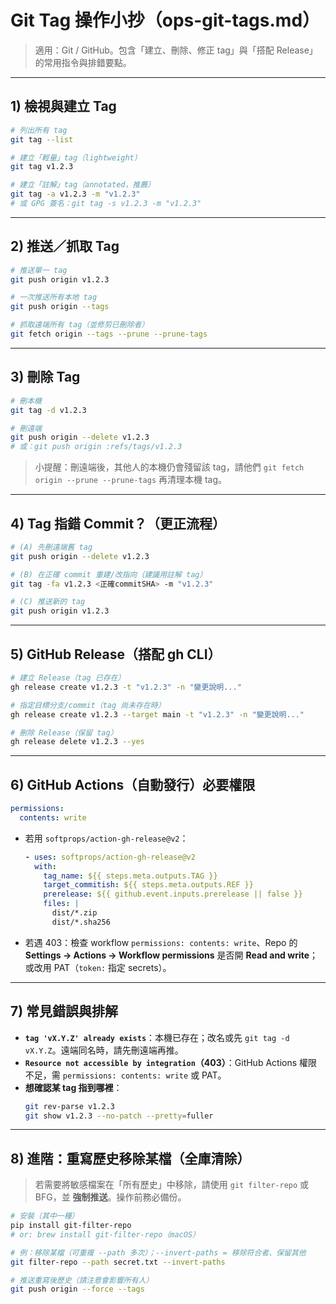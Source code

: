 # Git Tag 操作小抄（ops-git-tags.md）

> 適用：Git / GitHub。包含「建立、刪除、修正 tag」與「搭配 Release」的常用指令與排錯要點。

---

## 1) 檢視與建立 Tag

```bash
# 列出所有 tag
git tag --list

# 建立「輕量」tag（lightweight）
git tag v1.2.3

# 建立「註解」tag（annotated，推薦）
git tag -a v1.2.3 -m "v1.2.3"
# 或 GPG 簽名：git tag -s v1.2.3 -m "v1.2.3"
```

---

## 2) 推送／抓取 Tag

```bash
# 推送單一 tag
git push origin v1.2.3

# 一次推送所有本地 tag
git push origin --tags

# 抓取遠端所有 tag（並修剪已刪除者）
git fetch origin --tags --prune --prune-tags
```

---

## 3) 刪除 Tag

```bash
# 刪本機
git tag -d v1.2.3

# 刪遠端
git push origin --delete v1.2.3
# 或：git push origin :refs/tags/v1.2.3
```

> 小提醒：刪遠端後，其他人的本機仍會殘留該 tag，請他們 `git fetch origin --prune --prune-tags` 再清理本機 tag。

---

## 4) Tag 指錯 Commit？（更正流程）

```bash
# (A) 先刪遠端舊 tag
git push origin --delete v1.2.3

# (B) 在正確 commit 重建/改指向（建議用註解 tag）
git tag -fa v1.2.3 <正確commitSHA> -m "v1.2.3"

# (C) 推送新的 tag
git push origin v1.2.3
```

---

## 5) GitHub Release（搭配 gh CLI）

```bash
# 建立 Release（tag 已存在）
gh release create v1.2.3 -t "v1.2.3" -n "變更說明..."

# 指定目標分支/commit（tag 尚未存在時）
gh release create v1.2.3 --target main -t "v1.2.3" -n "變更說明..."

# 刪除 Release（保留 tag）
gh release delete v1.2.3 --yes
```

---

## 6) GitHub Actions（自動發行）必要權限

```yaml
permissions:
  contents: write
```

- 若用 `softprops/action-gh-release@v2`：
  ```yaml
  - uses: softprops/action-gh-release@v2
    with:
      tag_name: ${{ steps.meta.outputs.TAG }}
      target_commitish: ${{ steps.meta.outputs.REF }}
      prerelease: ${{ github.event.inputs.prerelease || false }}
      files: |
        dist/*.zip
        dist/*.sha256
  ```
- 若遇 403：檢查 workflow `permissions: contents: write`、Repo 的 **Settings → Actions → Workflow permissions** 是否開 **Read and write**；或改用 PAT（`token:` 指定 secrets）。

---

## 7) 常見錯誤與排解

- **`tag 'vX.Y.Z' already exists`**：本機已存在；改名或先 `git tag -d vX.Y.Z`。遠端同名時，請先刪遠端再推。
- **`Resource not accessible by integration`（403）**：GitHub Actions 權限不足，需 `permissions: contents: write` 或 PAT。
- **想確認某 tag 指到哪裡**：
  ```bash
  git rev-parse v1.2.3
  git show v1.2.3 --no-patch --pretty=fuller
  ```

---

## 8) 進階：重寫歷史移除某檔（全庫清除）

> 若需要將敏感檔案在「所有歷史」中移除，請使用 `git filter-repo` 或 BFG，並 **強制推送**。操作前務必備份。

```bash
# 安裝（其中一種）
pip install git-filter-repo
# or: brew install git-filter-repo（macOS）

# 例：移除某檔（可重複 --path 多次）；--invert-paths = 移除符合者、保留其他
git filter-repo --path secret.txt --invert-paths

# 推送重寫後歷史（請注意會影響所有人）
git push origin --force --tags
```
